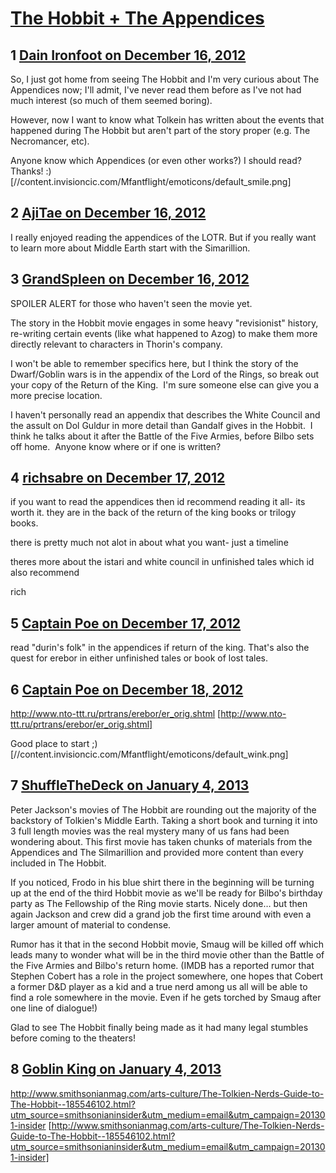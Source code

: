 # [The Hobbit + The Appendices](https://community.fantasyflightgames.com/topic/75719-the-hobbit-the-appendices/)

## 1 [Dain Ironfoot on December 16, 2012](https://community.fantasyflightgames.com/topic/75719-the-hobbit-the-appendices/?do=findComment&comment=734896)

So, I just got home from seeing The Hobbit and I'm very curious about The Appendices now; I'll admit, I've never read them before as I've not had much interest (so much of them seemed boring).

However, now I want to know what Tolkein has written about the events that happened during The Hobbit but aren't part of the story proper (e.g. The Necromancer, etc).

Anyone know which Appendices (or even other works?) I should read? Thanks! :) [//content.invisioncic.com/Mfantflight/emoticons/default_smile.png]

## 2 [AjiTae on December 16, 2012](https://community.fantasyflightgames.com/topic/75719-the-hobbit-the-appendices/?do=findComment&comment=734899)

I really enjoyed reading the appendices of the LOTR. But if you really want to learn more about Middle Earth start with the Simarillion.

## 3 [GrandSpleen on December 16, 2012](https://community.fantasyflightgames.com/topic/75719-the-hobbit-the-appendices/?do=findComment&comment=734968)

SPOILER ALERT for those who haven't seen the movie yet.

The story in the Hobbit movie engages in some heavy "revisionist" history, re-writing certain events (like what happened to Azog) to make them more directly relevant to characters in Thorin's company.  

I won't be able to remember specifics here, but I think the story of the Dwarf/Goblin wars is in the appendix of the Lord of the Rings, so break out your copy of the Return of the King.  I'm sure someone else can give you a more precise location.

I haven't personally read an appendix that describes the White Council and the assult on Dol Guldur in more detail than Gandalf gives in the Hobbit.  I think he talks about it after the Battle of the Five Armies, before Bilbo sets off home.  Anyone know where or if one is written?

## 4 [richsabre on December 17, 2012](https://community.fantasyflightgames.com/topic/75719-the-hobbit-the-appendices/?do=findComment&comment=735092)

if you want to read the appendices then id recommend reading it all- its worth it. they are in the back of the return of the king books or trilogy books.

there is pretty much not alot in about what you want- just a timeline

theres more about the istari and white council in unfinished tales which id also recommend

rich

## 5 [Captain Poe on December 17, 2012](https://community.fantasyflightgames.com/topic/75719-the-hobbit-the-appendices/?do=findComment&comment=735393)

read "durin's folk" in the appendices if return of the king. That's also the quest for erebor in either unfinished tales or book of lost tales.

## 6 [Captain Poe on December 18, 2012](https://community.fantasyflightgames.com/topic/75719-the-hobbit-the-appendices/?do=findComment&comment=735870)

http://www.nto-ttt.ru/prtrans/erebor/er_orig.shtml [http://www.nto-ttt.ru/prtrans/erebor/er_orig.shtml]


Good place to start ;) [//content.invisioncic.com/Mfantflight/emoticons/default_wink.png]

## 7 [ShuffleTheDeck on January 4, 2013](https://community.fantasyflightgames.com/topic/75719-the-hobbit-the-appendices/?do=findComment&comment=742895)

Peter Jackson's movies of The Hobbit are rounding out the majority of the backstory of Tolkien's Middle Earth. Taking a short book and turning it into 3 full length movies was the real mystery many of us fans had been wondering about. This first movie has taken chunks of materials from the Appendices and The Silmarillion and provided more content than every included in The Hobbit.

If you noticed, Frodo in his blue shirt there in the beginning will be turning up at the end of the third Hobbit movie as we'll be ready for Bilbo's birthday party as The Fellowship of the Ring movie starts. Nicely done… but then again Jackson and crew did a grand job the first time around with even a larger amount of material to condense.

Rumor has it that in the second Hobbit movie, Smaug will be killed off which leads many to wonder what will be in the third movie other than the Battle of the Five Armies and Bilbo's return home. (IMDB has a reported rumor that Stephen Cobert has a role in the project somewhere, one hopes that Cobert a former D&D player as a kid and a true nerd among us all will be able to find a role somewhere in the movie. Even if he gets torched by Smaug after one line of dialogue!)

Glad to see The Hobbit finally being made as it had many legal stumbles before coming to the theaters!

## 8 [Goblin King on January 4, 2013](https://community.fantasyflightgames.com/topic/75719-the-hobbit-the-appendices/?do=findComment&comment=742968)

http://www.smithsonianmag.com/arts-culture/The-Tolkien-Nerds-Guide-to-The-Hobbit--185546102.html?utm_source=smithsonianinsider&utm_medium=email&utm_campaign=201301-insider [http://www.smithsonianmag.com/arts-culture/The-Tolkien-Nerds-Guide-to-The-Hobbit--185546102.html?utm_source=smithsonianinsider&utm_medium=email&utm_campaign=201301-insider]

